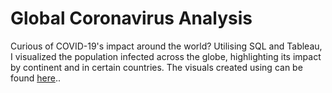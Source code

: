 # Global Coronavirus Analysis

Curious of COVID-19's impact around the world? Utilising SQL and Tableau, I visualized the population infected across the globe, highlighting its impact by continent and in certain countries. The visuals created using can be found [here]([https://pages.github.com/](https://public.tableau.com/views/Covid-19aroundtheWorld_16609523272430/Dashboard1?:language=en-US&:display_count=n&:origin=viz_share_link)).. 


